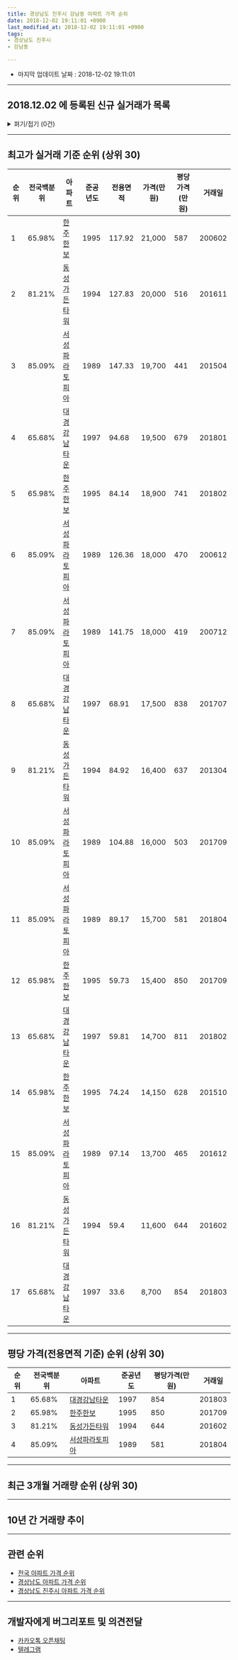 ```yaml
---
title: 경상남도 진주시 강남동 아파트 가격 순위
date: 2018-12-02 19:11:01 +0900
last_modified_at: 2018-12-02 19:11:01 +0900
tags:
- 경상남도 진주시
- 강남동

---
```


* 마지막 업데이트 날짜 : 2018-12-02 19:11:01

---

## 2018.12.02 에 등록된 신규 실거래가 목록

<details>
<summary>펴기/접기 (0건)</summary>
<div markdown="1">

|아파트|전국백분위|준공년도|전용면적|가격(만원)|평당가격(만원)|거래일|
|---|---|---|---|---|---|---|
|없음|||||||


</div>
</details>

---

## 최고가 실거래 기준 순위 (상위 30)


|순위|전국백분위|아파트|준공년도|전용면적|가격(만원)|평당가격(만원)|거래일|
|---|---|---|---|---|---|---|---|
|1|65.98%|[한주한보](https://search.naver.com/search.naver?query=%EA%B2%BD%EC%83%81%EB%82%A8%EB%8F%84+%EC%A7%84%EC%A3%BC%EC%8B%9C+%EA%B0%95%EB%82%A8%EB%8F%99+%ED%95%9C%EC%A3%BC%ED%95%9C%EB%B3%B4)|1995|117.92|21,000|587|200602|
|2|81.21%|[동성가든타워](https://search.naver.com/search.naver?query=%EA%B2%BD%EC%83%81%EB%82%A8%EB%8F%84+%EC%A7%84%EC%A3%BC%EC%8B%9C+%EA%B0%95%EB%82%A8%EB%8F%99+%EB%8F%99%EC%84%B1%EA%B0%80%EB%93%A0%ED%83%80%EC%9B%8C)|1994|127.83|20,000|516|201611|
|3|85.09%|[서성파라토피아](https://search.naver.com/search.naver?query=%EA%B2%BD%EC%83%81%EB%82%A8%EB%8F%84+%EC%A7%84%EC%A3%BC%EC%8B%9C+%EA%B0%95%EB%82%A8%EB%8F%99+%EC%84%9C%EC%84%B1%ED%8C%8C%EB%9D%BC%ED%86%A0%ED%94%BC%EC%95%84)|1989|147.33|19,700|441|201504|
|4|65.68%|[대경강남타운](https://search.naver.com/search.naver?query=%EA%B2%BD%EC%83%81%EB%82%A8%EB%8F%84+%EC%A7%84%EC%A3%BC%EC%8B%9C+%EA%B0%95%EB%82%A8%EB%8F%99+%EB%8C%80%EA%B2%BD%EA%B0%95%EB%82%A8%ED%83%80%EC%9A%B4)|1997|94.68|19,500|679|201801|
|5|65.98%|[한주한보](https://search.naver.com/search.naver?query=%EA%B2%BD%EC%83%81%EB%82%A8%EB%8F%84+%EC%A7%84%EC%A3%BC%EC%8B%9C+%EA%B0%95%EB%82%A8%EB%8F%99+%ED%95%9C%EC%A3%BC%ED%95%9C%EB%B3%B4)|1995|84.14|18,900|741|201802|
|6|85.09%|[서성파라토피아](https://search.naver.com/search.naver?query=%EA%B2%BD%EC%83%81%EB%82%A8%EB%8F%84+%EC%A7%84%EC%A3%BC%EC%8B%9C+%EA%B0%95%EB%82%A8%EB%8F%99+%EC%84%9C%EC%84%B1%ED%8C%8C%EB%9D%BC%ED%86%A0%ED%94%BC%EC%95%84)|1989|126.36|18,000|470|200612|
|7|85.09%|[서성파라토피아](https://search.naver.com/search.naver?query=%EA%B2%BD%EC%83%81%EB%82%A8%EB%8F%84+%EC%A7%84%EC%A3%BC%EC%8B%9C+%EA%B0%95%EB%82%A8%EB%8F%99+%EC%84%9C%EC%84%B1%ED%8C%8C%EB%9D%BC%ED%86%A0%ED%94%BC%EC%95%84)|1989|141.75|18,000|419|200712|
|8|65.68%|[대경강남타운](https://search.naver.com/search.naver?query=%EA%B2%BD%EC%83%81%EB%82%A8%EB%8F%84+%EC%A7%84%EC%A3%BC%EC%8B%9C+%EA%B0%95%EB%82%A8%EB%8F%99+%EB%8C%80%EA%B2%BD%EA%B0%95%EB%82%A8%ED%83%80%EC%9A%B4)|1997|68.91|17,500|838|201707|
|9|81.21%|[동성가든타워](https://search.naver.com/search.naver?query=%EA%B2%BD%EC%83%81%EB%82%A8%EB%8F%84+%EC%A7%84%EC%A3%BC%EC%8B%9C+%EA%B0%95%EB%82%A8%EB%8F%99+%EB%8F%99%EC%84%B1%EA%B0%80%EB%93%A0%ED%83%80%EC%9B%8C)|1994|84.92|16,400|637|201304|
|10|85.09%|[서성파라토피아](https://search.naver.com/search.naver?query=%EA%B2%BD%EC%83%81%EB%82%A8%EB%8F%84+%EC%A7%84%EC%A3%BC%EC%8B%9C+%EA%B0%95%EB%82%A8%EB%8F%99+%EC%84%9C%EC%84%B1%ED%8C%8C%EB%9D%BC%ED%86%A0%ED%94%BC%EC%95%84)|1989|104.88|16,000|503|201709|
|11|85.09%|[서성파라토피아](https://search.naver.com/search.naver?query=%EA%B2%BD%EC%83%81%EB%82%A8%EB%8F%84+%EC%A7%84%EC%A3%BC%EC%8B%9C+%EA%B0%95%EB%82%A8%EB%8F%99+%EC%84%9C%EC%84%B1%ED%8C%8C%EB%9D%BC%ED%86%A0%ED%94%BC%EC%95%84)|1989|89.17|15,700|581|201804|
|12|65.98%|[한주한보](https://search.naver.com/search.naver?query=%EA%B2%BD%EC%83%81%EB%82%A8%EB%8F%84+%EC%A7%84%EC%A3%BC%EC%8B%9C+%EA%B0%95%EB%82%A8%EB%8F%99+%ED%95%9C%EC%A3%BC%ED%95%9C%EB%B3%B4)|1995|59.73|15,400|850|201709|
|13|65.68%|[대경강남타운](https://search.naver.com/search.naver?query=%EA%B2%BD%EC%83%81%EB%82%A8%EB%8F%84+%EC%A7%84%EC%A3%BC%EC%8B%9C+%EA%B0%95%EB%82%A8%EB%8F%99+%EB%8C%80%EA%B2%BD%EA%B0%95%EB%82%A8%ED%83%80%EC%9A%B4)|1997|59.81|14,700|811|201802|
|14|65.98%|[한주한보](https://search.naver.com/search.naver?query=%EA%B2%BD%EC%83%81%EB%82%A8%EB%8F%84+%EC%A7%84%EC%A3%BC%EC%8B%9C+%EA%B0%95%EB%82%A8%EB%8F%99+%ED%95%9C%EC%A3%BC%ED%95%9C%EB%B3%B4)|1995|74.24|14,150|628|201510|
|15|85.09%|[서성파라토피아](https://search.naver.com/search.naver?query=%EA%B2%BD%EC%83%81%EB%82%A8%EB%8F%84+%EC%A7%84%EC%A3%BC%EC%8B%9C+%EA%B0%95%EB%82%A8%EB%8F%99+%EC%84%9C%EC%84%B1%ED%8C%8C%EB%9D%BC%ED%86%A0%ED%94%BC%EC%95%84)|1989|97.14|13,700|465|201612|
|16|81.21%|[동성가든타워](https://search.naver.com/search.naver?query=%EA%B2%BD%EC%83%81%EB%82%A8%EB%8F%84+%EC%A7%84%EC%A3%BC%EC%8B%9C+%EA%B0%95%EB%82%A8%EB%8F%99+%EB%8F%99%EC%84%B1%EA%B0%80%EB%93%A0%ED%83%80%EC%9B%8C)|1994|59.4|11,600|644|201602|
|17|65.68%|[대경강남타운](https://search.naver.com/search.naver?query=%EA%B2%BD%EC%83%81%EB%82%A8%EB%8F%84+%EC%A7%84%EC%A3%BC%EC%8B%9C+%EA%B0%95%EB%82%A8%EB%8F%99+%EB%8C%80%EA%B2%BD%EA%B0%95%EB%82%A8%ED%83%80%EC%9A%B4)|1997|33.6|8,700|854|201803|


---

## 평당 가격(전용면적 기준) 순위 (상위 30)


|순위|전국백분위|아파트|준공년도|평당가격(만원)|거래일|
|---|---|---|---|---|---|
|1|65.68%|[대경강남타운](https://search.naver.com/search.naver?query=%EA%B2%BD%EC%83%81%EB%82%A8%EB%8F%84+%EC%A7%84%EC%A3%BC%EC%8B%9C+%EA%B0%95%EB%82%A8%EB%8F%99+%EB%8C%80%EA%B2%BD%EA%B0%95%EB%82%A8%ED%83%80%EC%9A%B4)|1997|854|201803|
|2|65.98%|[한주한보](https://search.naver.com/search.naver?query=%EA%B2%BD%EC%83%81%EB%82%A8%EB%8F%84+%EC%A7%84%EC%A3%BC%EC%8B%9C+%EA%B0%95%EB%82%A8%EB%8F%99+%ED%95%9C%EC%A3%BC%ED%95%9C%EB%B3%B4)|1995|850|201709|
|3|81.21%|[동성가든타워](https://search.naver.com/search.naver?query=%EA%B2%BD%EC%83%81%EB%82%A8%EB%8F%84+%EC%A7%84%EC%A3%BC%EC%8B%9C+%EA%B0%95%EB%82%A8%EB%8F%99+%EB%8F%99%EC%84%B1%EA%B0%80%EB%93%A0%ED%83%80%EC%9B%8C)|1994|644|201602|
|4|85.09%|[서성파라토피아](https://search.naver.com/search.naver?query=%EA%B2%BD%EC%83%81%EB%82%A8%EB%8F%84+%EC%A7%84%EC%A3%BC%EC%8B%9C+%EA%B0%95%EB%82%A8%EB%8F%99+%EC%84%9C%EC%84%B1%ED%8C%8C%EB%9D%BC%ED%86%A0%ED%94%BC%EC%95%84)|1989|581|201804|


---

## 최근 3개월 거래량 순위 (상위 30)


<div style="width:100%;">
    <canvas id="deal_count_ranking" height="250"></canvas>
</div>


<script>
new Chart(document.getElementById("deal_count_ranking"), {
    type: 'horizontalBar',
    data: {
        labels: ['대경강남타운', '한주한보'],
        datasets: [{
            label: '실거래 수',
            data: [1, 1],
            borderColor: "rgba(255, 0, 128, 1)",
            backgroundColor: "rgba(255, 0, 128, 0.5)",
            fill: false,
        }]
    },
    options: {
        responsive: true,
        title: {
            display: true,
            text: '최근 3개월 거래량 순위'
        },
        tooltips: {
            mode: 'index',
            intersect: false,
            callbacks: {
                title: function(tooltipItems, data) {
                    return "실거래 수:";
                },
                label: function(tooltipItem, data) {
                    return data.labels[tooltipItem.index] + ": " + tooltipItem.xLabel;
                }
            }
        },
        hover: {
            mode: 'nearest',
            intersect: true
        },
        scales: {
            xAxes: [{
                display: true,
                scaleLabel: {
                    display: true,
                    labelString: '실거래 수'
                },
                ticks: {
                    suggestedMin: 0,
                }
            }],
            yAxes: [{
                display: true,
                ticks: {
                    autoSkip: false,
                    callback: function(value, index, values) {
                        if (value.length > 15)
                            return value.substr(0, 13) + "...";
                        else
                            return value;
                    }
                },
                scaleLabel: {
                    display: false,
                }
            }]
        }
    }
});

</script>


---

## 10년 간 거래량 추이


<div style="width:100%;">
    <canvas id="deal_progress" height="250"></canvas>
</div>

<script>
new Chart(document.getElementById("deal_progress"), {
    type: 'line',
    data: {
        labels: ['200812','200901','200902','200903','200904','200905','200906','200907','200908','200909','200910','200911','200912','201001','201002','201003','201004','201005','201006','201007','201008','201009','201010','201011','201012','201101','201102','201103','201104','201105','201106','201107','201108','201109','201110','201111','201112','201201','201202','201203','201204','201205','201206','201207','201208','201209','201210','201211','201212','201301','201302','201303','201304','201305','201306','201307','201308','201309','201310','201311','201312','201401','201402','201403','201404','201405','201406','201407','201408','201409','201410','201411','201412','201501','201502','201503','201504','201505','201506','201507','201508','201509','201510','201511','201512','201601','201602','201603','201604','201605','201606','201607','201608','201609','201610','201611','201612','201701','201702','201703','201704','201705','201706','201707','201708','201709','201710','201711','201712','201801','201802','201803','201804','201805','201806','201807','201808','201809','201810','201811','201812'],
        datasets: [{
            label: '실거래 수',
            pointRadius: 1,
            data: [2, 3, 6, 7, 3, 2, 3, 1, 1, 6, 5, 6, 3, 7, 7, 5, 4, 3, 2, 3, 2, 1, 3, 3, 3, 3, 6, 7, 5, 1, 6, 2, 2, 2, 6, 3, 3, 2, 5, 3, 3, 4, 2, 3, 4, 1, 0, 1, 2, 3, 2, 2, 4, 5, 1, 2, 0, 3, 3, 6, 2, 3, 3, 5, 4, 5, 2, 2, 2, 2, 4, 5, 3, 5, 1, 4, 5, 3, 3, 3, 2, 4, 4, 2, 2, 1, 4, 6, 5, 1, 1, 3, 4, 2, 3, 6, 3, 1, 4, 2, 1, 2, 3, 2, 1, 4, 2, 3, 2, 8, 4, 5, 3, 1, 1, 1, 3, 1, 1, 1, 0],
            borderColor: "rgba(255, 201, 14, 1)",
            backgroundColor: "rgba(255, 201, 14, 0.5)",
            fill: true,
        }]
    },
    options: {
        responsive: true,
        title: {
            display: true,
            text: '10년간 거래량 추이'
        },
        tooltips: {
            mode: 'index',
            intersect: false,
        },
        hover: {
            mode: 'nearest',
            intersect: true
        },
        scales: {
            xAxes: [{
                display: true,
                scaleLabel: {
                    display: true,
                    labelString: '년/월'
                }
            }],
            yAxes: [{
                display: true,
                ticks: {
                    suggestedMin: 0,
                },
                scaleLabel: {
                    display: true,
                    labelString: '실거래 수'
                }
            }]
        }
    }
});

</script>


---

## 관련 순위

- [전국 아파트 가격 순위](https://inasie.github.io/apt-ranking/전국)
- [경상남도 아파트 가격 순위](https://inasie.github.io/apt-ranking/경상남도)
- [경상남도 진주시 아파트 가격 순위](https://inasie.github.io/apt-ranking/경상남도-진주시)


---

## 개발자에게 버그리포트 및 의견전달

- [카카오톡 오픈채팅](https://open.kakao.com/o/gLJUAP4)
- [텔레그램](https://t.me/inasie)


